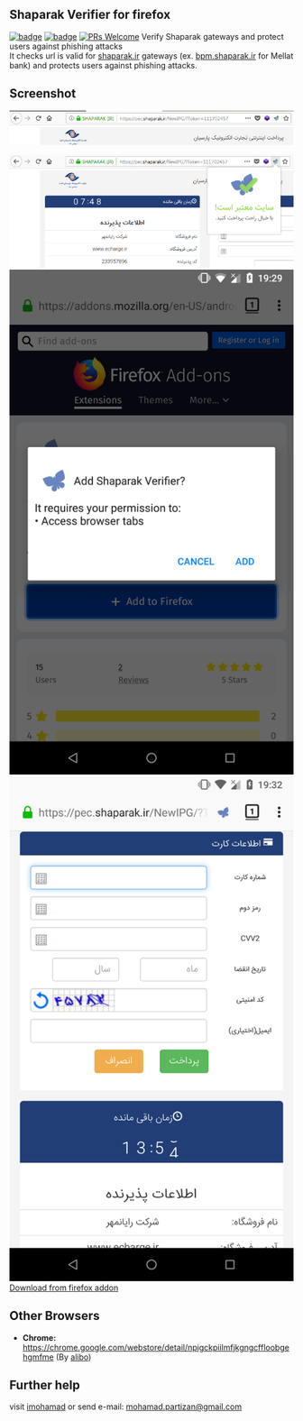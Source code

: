 ## Shaparak Verifier for firefox
[![badge](https://img.shields.io/badge/version-2.0-blue.svg)](https://addons.mozilla.org/en-US/firefox/addon/shaparak-verifier/)  [![badge](https://img.shields.io/badge/license-MIT-yellow.svg)](https://github.com/imohamaad/Shaparak-Verifier-for-firefox/blob/master/LICENSE) [![PRs Welcome](https://img.shields.io/badge/android-available-green.svg)](https://addons.mozilla.org/en-US/firefox/addon/shaparak-verifier/)
Verify Shaparak gateways and protect users against phishing attacks  
It checks url is valid for [shaparak.ir](https://outgoing.prod.mozaws.net/v1/817a8c90c1b63da029bfd6635710a9ebcff56ab691b07e2e931e658f83ae10e9/http%3A//shaparak.ir) gateways (ex. [bpm.shaparak.ir](https://outgoing.prod.mozaws.net/v1/03774ccb3a27a542fd3db8681e8fdb5e207ed8c34eab1bcd324685d285c787f2/http%3A//bpm.shaparak.ir) for Mellat bank) and protects users against phishing attacks.

## Screenshot
![enter image description here](https://raw.githubusercontent.com/imohamaad/Shaparak-Verifier-for-firefox/master/screenshot/view1.jpg)

![enter image description here](https://raw.githubusercontent.com/imohamaad/Shaparak-Verifier-for-firefox/master/screenshot/view2.jpg)
![enter image description here](https://raw.githubusercontent.com/imohamaad/Shaparak-Verifier-for-firefox/master/screenshot/view4.png)
![enter image description here](https://raw.githubusercontent.com/imohamaad/Shaparak-Verifier-for-firefox/master/screenshot/view6.png)
[Download from firefox addon](https://addons.mozilla.org/en-US/firefox/addon/shaparak-verifier/)
## Other Browsers

 - **Chrome:** https://chrome.google.com/webstore/detail/npigckpiilmfjkgngcffloobgehgmfme (By [alibo](https://github.com/alibo/shaparak-verifier-chrome))

## Further help

visit [imohamad](http://imohamad.ml) or send e-mail: [mohamad.partizan@gmail.com](mailto:mohamad.partizan@gmail.com)
